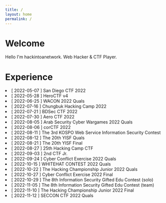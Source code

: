 ```yaml
---
title: /
layout: home
permalink: /
---
```


# Welcome

Hello I'm hackintoanetwork.
Web Hacker & CTF Player.

# Experience

<li>[ 2022-05-07 ] San Diego CTF 2022</li>
<li>[ 2022-05-28 ] HeroCTF v4</li> 
<li>[ 2022-06-25 ] WACON 2022 Quals</li>
<li>[ 2022-07-16 ] Chungbuk Hacking Camp 2022</li>
<li>[ 2022-07-21 ] BDSec CTF 2022</li>
<li>[ 2022-07-30 ] Aero CTF 2022</li>
<li>[ 2022-08-05 ] Arab Security Cyber Wargames 2022 Quals</li>
<li>[ 2022-08-06 ] corCTF 2022</li>
<li>[ 2022-08-11 ] The 3rd KOSPO Web Service Information Security Contest</li>
<li>[ 2022-08-12 ] The 20th YISF Quals</li>
<li>[ 2022-08-21 ] The 20th YISF Final</li>
<li>[ 2022-08-27 ] 25th Hacking Camp CTF</li>
<li>[ 2022-09-03 ] 2nd CTF Jr.</li>
<li>[ 2022-09-24 ] Cyber Conflict Exercise 2022 Quals</li>
<li>[ 2022-10-15 ] WHITEHAT CONTEST 2022 Quals</li>
<li>[ 2022-10-22 ] The Hacking Championship Junior 2022 Quals</li>
<li>[ 2022-10-27 ] Cyber Conflict Exercise 2022 Final</li>
<li>[ 2022-10-29 ] The 8th Information Security Gifted Edu Contest (solo)</li>
<li>[ 2022-11-05 ] The 8th Information Security Gifted Edu Contest (team)</li>
<li>[ 2022-11-10 ] The Hacking Championship Junior 2022 Final</li>
<li>[ 2022-11-12 ] SECCON CTF 2022 Quals</li>


